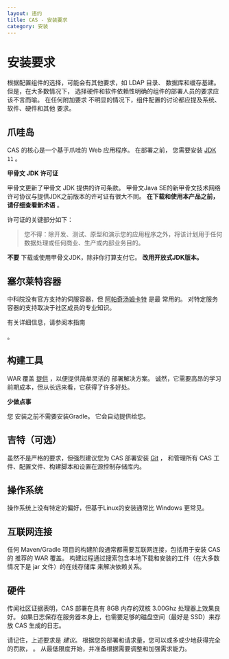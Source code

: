 ```yaml
---
layout: 违约
title: CAS - 安装要求
category: 安装
---
```


# 安装要求

根据配置组件的选择，可能会有其他要求，如 LDAP 目录、 数据库和缓存基建。 但是，在大多数情况下， 选择硬件和软件依赖性明确的组件的部署人员的要求应该不言而喻。 在任何附加要求 不明显的情况下，组件配置的讨论都应提及系统、软件、硬件和其他 要求。

## 爪哇岛

CAS 的核心是一个基于爪哇的 Web 应用程序。 在部署之前， 您需要安装 [JDK](https://openjdk.java.net/projects/jdk/11/) `11` 。

<div class="alert alert-danger"><strong>甲骨文 JDK 许可证</strong><p>
甲骨文更新了甲骨文 JDK 提供的许可条款。 甲骨文Java SE的新甲骨文技术网络许可协议与提供JDK之前版本的许可证有很大不同。 <b>在下载和使用本产品之前，请仔细查看新术语</b> 。</p></div>

许可证的关键部分如下：

> 您不得：除开发、测试、原型和演示您的应用程序之外，将该计划用于任何数据处理或任何商业、生产或内部业务目的。

**不要** 下载或使用甲骨文JDK，除非你打算支付它。 **改用开放式JDK版本。**

## 塞尔莱特容器

中科院没有官方支持的伺服容器，但 [阿帕奇汤姆卡特](http://tomcat.apache.org/) 是最 常用的。 对特定服务容器的支持取决于社区成员的专业知识。

有关详细信息，请参阅本指南</a>

。</p> 



## 构建工具

WAR 覆盖 [提供](../installation/WAR-Overlay-Installation.html) ，以便提供简单灵活的 部署解决方案。 诚然，它需要高昂的学习前期成本，但从长远来看，它获得了许多好处。 

<div class="alert alert-info"><strong>少做点事</strong><p>
您 <b></b> 安装之前不需要安装Gradle。 它会自动提供给您。
</p></div>

## 吉特（可选）

虽然不是严格的要求，但强烈建议您为 CAS 部署安装 [Git](https://git-scm.com/downloads) ， 和管理所有 CAS 工件、配置文件、构建脚本和设置在源控制存储库内。



## 操作系统

操作系统上没有特定的偏好，但基于Linux的安装通常比 Windows 更常见。



## 互联网连接

任何 Maven/Gradle 项目的构建阶段通常都需要互联网连接，包括用于安装 CAS 的 推荐的 WAR 覆盖。 构建过程通过搜索包含本地下载和安装的工件（在大多数情况下是 jar 文件）的在线存储库 来解决依赖关系。



## 硬件

传闻社区证据表明，CAS 部署在具有 8GB 内存的双核 3.00Ghz 处理器上效果良好。 如果日志保存在服务器本身上，也需要足够的磁盘空间（最好是 SSD）来存放 CAS 生成的日志。

请记住，上述要求是 *建议*。 根据您的部署和请求量，您可以或多或少地获得完全的罚款， 。 从最低限度开始，并准备根据需要调整和加强需求能力。
